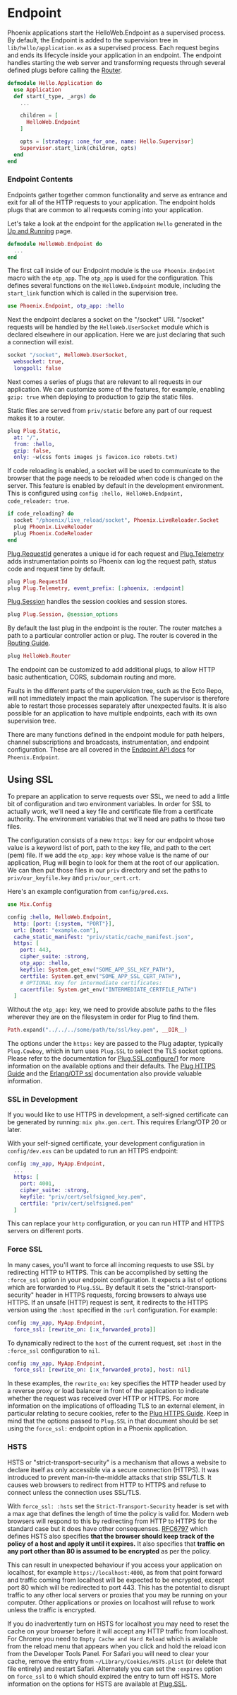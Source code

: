 # Endpoint

Phoenix applications start the HelloWeb.Endpoint as a supervised process. By default, the Endpoint is added to the supervision tree in `lib/hello/application.ex` as a supervised process. Each request begins and ends its lifecycle inside your application in an endpoint. The endpoint handles starting the web server and transforming requests through several defined plugs before calling the [Router](routing.html).


```elixir
defmodule Hello.Application do
  use Application
  def start(_type, _args) do
    ...

    children = [
      HelloWeb.Endpoint
    ]

    opts = [strategy: :one_for_one, name: Hello.Supervisor]
    Supervisor.start_link(children, opts)
  end
end
```

### Endpoint Contents

Endpoints gather together common functionality and serve as entrance and exit for all of the HTTP requests to your application. The endpoint holds plugs that are common to all requests coming into your application.

Let's take a look at the endpoint for the application `Hello` generated in the [Up and Running](up_and_running.html) page.

```elixir
defmodule HelloWeb.Endpoint do
  ...
end
```
The first call inside of our Endpoint module is the `use Phoenix.Endpoint` macro with the `otp_app`. The `otp_app` is used for the configuration. This defines several functions on the `HelloWeb.Endpoint` module, including the `start_link` function which is called in the supervision tree.

```elixir
use Phoenix.Endpoint, otp_app: :hello
```

Next the endpoint declares a socket on the "/socket" URI. "/socket" requests will be handled by the `HelloWeb.UserSocket` module which is declared elsewhere in our application. Here we are just declaring that such a connection will exist.

```elixir
socket "/socket", HelloWeb.UserSocket,
  websocket: true,
  longpoll: false
```

Next comes a series of plugs that are relevant to all requests in our application. We can customize some of the features, for example, enabling `gzip: true` when deploying to production to gzip the static files.

Static files are served from `priv/static` before any part of our request makes it to a router.

```elixir
plug Plug.Static,
  at: "/",
  from: :hello,
  gzip: false,
  only: ~w(css fonts images js favicon.ico robots.txt)
```
If code reloading is enabled, a socket will be used to communicate to the browser that the page needs to be reloaded when code is changed on the server. This feature is enabled by default in the development environment. This is configured using `config :hello, HelloWeb.Endpoint, code_reloader: true`.

```elixir
if code_reloading? do
  socket "/phoenix/live_reload/socket", Phoenix.LiveReloader.Socket
  plug Phoenix.LiveReloader
  plug Phoenix.CodeReloader
end
```

[Plug.RequestId](https://hexdocs.pm/plug/Plug.RequestId.html) generates a unique id for each request and [Plug.Telemetry](https://hexdocs.pm/plug/Plug.Telemetry.html) adds instrumentation points so Phoenix can log the request path, status code and request time by default.

```elixir
plug Plug.RequestId
plug Plug.Telemetry, event_prefix: [:phoenix, :endpoint]
```

[Plug.Session](https://hexdocs.pm/plug/Plug.Session.html) handles the session cookies and session stores.

```elixir
plug Plug.Session, @session_options
```

By default the last plug in the endpoint is the router. The router matches a path to a particular controller action or plug. The router is covered in the [Routing Guide](routing.html).

```elixir
plug HelloWeb.Router
```

The endpoint can be customized to add additional plugs, to allow HTTP basic authentication, CORS, subdomain routing and more.

Faults in the different parts of the supervision tree, such as the Ecto Repo, will not immediately impact the main application. The supervisor is therefore able to restart those processes separately after unexpected faults. It is also possible for an application to have multiple endpoints, each with its own supervision tree.

There are many functions defined in the endpoint module for path helpers, channel subscriptions and broadcasts, instrumentation, and endpoint configuration. These are all covered in the [Endpoint API docs](Phoenix.Endpoint.html#module-endpoint-api) for `Phoenix.Endpoint`.


## Using SSL

To prepare an application to serve requests over SSL, we need to add a little bit of configuration and two environment variables. In order for SSL to actually work, we'll need a key file and certificate file from a certificate authority. The environment variables that we'll need are paths to those two files.

The configuration consists of a new `https:` key for our endpoint whose value is a keyword list of port, path to the key file, and path to the cert (pem) file. If we add the `otp_app:` key whose value is the name of our application, Plug will begin to look for them at the root of our application. We can then put those files in our `priv` directory and set the paths to `priv/our_keyfile.key` and `priv/our_cert.crt`.

Here's an example configuration from `config/prod.exs`.

```elixir
use Mix.Config

config :hello, HelloWeb.Endpoint,
  http: [port: {:system, "PORT"}],
  url: [host: "example.com"],
  cache_static_manifest: "priv/static/cache_manifest.json",
  https: [
    port: 443,
    cipher_suite: :strong,
    otp_app: :hello,
    keyfile: System.get_env("SOME_APP_SSL_KEY_PATH"),
    certfile: System.get_env("SOME_APP_SSL_CERT_PATH"),
    # OPTIONAL Key for intermediate certificates:
    cacertfile: System.get_env("INTERMEDIATE_CERTFILE_PATH")
  ]

```

Without the `otp_app:` key, we need to provide absolute paths to the files wherever they are on the filesystem in order for Plug to find them.

```elixir
Path.expand("../../../some/path/to/ssl/key.pem", __DIR__)
```

The options under the `https:` key are passed to the Plug adapter, typically `Plug.Cowboy`, which in turn uses `Plug.SSL` to select the TLS socket options. Please refer to the documentation for [Plug.SSL.configure/1](https://hexdocs.pm/plug/Plug.SSL.html#configure/1) for more information on the available options and their defaults. The [Plug HTTPS Guide](https://hexdocs.pm/plug/https.html) and the [Erlang/OTP ssl](http://erlang.org/doc/man/ssl.html) documentation also provide valuable information.


### SSL in Development

If you would like to use HTTPS in development, a self-signed certificate can be generated by running: `mix phx.gen.cert`. This requires Erlang/OTP 20 or later.

With your self-signed certificate, your development configuration in `config/dev.exs` can be updated to run an HTTPS endpoint:

```elixir
config :my_app, MyApp.Endpoint,
  ...
  https: [
    port: 4001,
    cipher_suite: :strong,
    keyfile: "priv/cert/selfsigned_key.pem",
    certfile: "priv/cert/selfsigned.pem"
  ]
```

This can replace your `http` configuration, or you can run HTTP and HTTPS servers on different ports.

### Force SSL

In many cases, you'll want to force all incoming requests to use SSL by redirecting HTTP to HTTPS. This can be accomplished by setting the `:force_ssl` option in your endpoint configuration. It expects a list of options which are forwarded to `Plug.SSL`. By default it sets the "strict-transport-security" header in HTTPS requests, forcing browsers to always use HTTPS. If an unsafe (HTTP) request is sent, it redirects to the HTTPS version using the `:host` specified in the `:url` configuration. For example:

```elixir
config :my_app, MyApp.Endpoint,
  force_ssl: [rewrite_on: [:x_forwarded_proto]]
```

To dynamically redirect to the `host` of the current request, set `:host` in the `:force_ssl` configuration to `nil`.

```elixir
config :my_app, MyApp.Endpoint,
  force_ssl: [rewrite_on: [:x_forwarded_proto], host: nil]
```

In these examples, the `rewrite_on:` key specifies the HTTP header used by a reverse proxy or load balancer in front of the application to indicate whether the request was received over HTTP or HTTPS. For more information on the implications of offloading TLS to an external element, in particular relating to secure cookies, refer to the [Plug HTTPS Guide](https://hexdocs.pm/plug/https.html#offloading-tls). Keep in mind that the options passed to `Plug.SSL` in that document should be set using the `force_ssl:` endpoint option in a Phoenix application.

### HSTS

HSTS or "strict-transport-security" is a mechanism that allows a website to declare itself as only accessible via a secure connection (HTTPS). It was introduced to prevent man-in-the-middle attacks that strip SSL/TLS. It causes web browsers to redirect from HTTP to HTTPS and refuse to connect unless the connection uses SSL/TLS.

With `force_ssl: :hsts` set the `Strict-Transport-Security` header is set with a max age that defines the length of time the policy is valid for. Modern web browsers will respond to this by redirecting from HTTP to HTTPS for the standard case but it does have other consequenses. [RFC6797](https://tools.ietf.org/html/rfc6797) which defines HSTS also specifies **that the browser should keep track of the policy of a host and apply it until it expires.** It also specifies that **traffic on any port other than 80 is assumed to be encrypted** as per the policy.

This can result in unexpected behaviour if you access your application on localhost, for example `https://localhost:4000`, as from that point forward and traffic coming from localhost will be expected to be encrypted, except port 80 which will be redirected to port 443. This has the potential to disrupt traffic to any other local servers or proxies that you may be running on your computer. Other applications or proxies on localhost will refuse to work unless the traffic is encrypted.

If you do inadvertently turn on HSTS for localhost you may need to reset the cache on your browser before it will accept any HTTP traffic from localhost. For Chrome you need to `Empty Cache and Hard Reload` which is available from the reload menu that appears when you click and hold the reload icon from the Developer Tools Panel. For Safari you will need to clear your cache, remove the entry from `~/Library/Cookies/HSTS.plist` (or delete that file entirely) and restart Safari. Alternately you can set the `:expires` option on `force_ssl` to `0` which should expired the entry to turn off HSTS. More information on the options for HSTS are available at [Plug.SSL](https://hexdocs.pm/plug/Plug.SSL.html).
